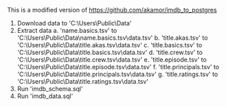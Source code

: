 This is a modified version of https://github.com/akamor/imdb_to_postgres

1. Download data to 'C:\Users\Public\Data'
2. Extract data
    a. 'name.basics.tsv' to 'C:\Users\Public\Data\name.basics.tsv\data.tsv'
    b. 'title.akas.tsv' to 'C:\Users\Public\Data\title.akas.tsv\data.tsv'
    c. 'title.basics.tsv' to 'C:\Users\Public\Data\title.basics.tsv\data.tsv'
    d. 'title.crew.tsv' to 'C:\Users\Public\Data\title.crew.tsv\data.tsv'
    e. 'title.episode.tsv' to 'C:\Users\Public\Data\title.episode.tsv\data.tsv'
    f. 'title.principals.tsv' to 'C:\Users\Public\Data\title.principals.tsv\data.tsv'
    g. 'title.ratings.tsv' to 'C:\Users\Public\Data\title.ratings.tsv\data.tsv'
3. Run 'imdb_schema.sql'
4. Run 'imdb_data.sql'
